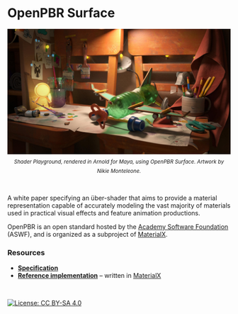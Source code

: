 # OpenPBR Surface

<p align="center">
<img src="images/OpenPBR title.jpg" title="OpenPBR demonstration scene" />
<sub><i>Shader Playground, rendered in Arnold for Maya, using OpenPBR Surface. Artwork by Nikie Monteleone.</i></sub>
</p>
<br>

A white paper specifying an über-shader that aims to provide a material representation capable of accurately modeling the vast majority of materials used in practical visual effects and feature animation productions.

OpenPBR is an open standard hosted by the [Academy Software Foundation](https://www.aswf.io/) (ASWF), and is organized as a subproject of [MaterialX](https://materialx.org/).


### Resources

* **[Specification](https://academysoftwarefoundation.github.io/OpenPBR/)**
* **[Reference implementation](reference/open_pbr_surface.mtlx)** – written in [MaterialX](https://materialx.org/)

<br/>

[![License: CC BY-SA 4.0](https://img.shields.io/badge/License-Apache%202.0-informational.svg)](LICENSE)
